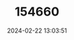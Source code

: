 ---
title: "154660"
category: "Genyagnus monopterygius"
draft: false
date: 2024-02-22 13:03:51
languages:
  English: ["Spotted Stargazer"]
  Maori: ["Kourepoua"]
---